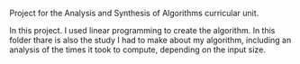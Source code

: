 Project for the Analysis and Synthesis of Algorithms curricular unit.

In this project. I used linear programming to create the algorithm. 
In this folder thare is also the study I had to make about my algorithm, including an analysis of the times it took to compute, depending on the input size.

